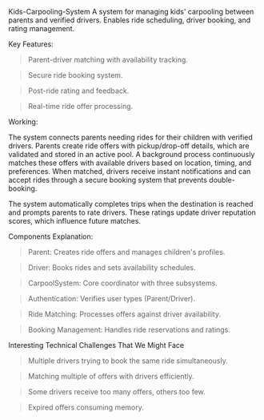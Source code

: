  Kids-Carpooling-System
A system for managing kids' carpooling between parents and verified drivers. Enables ride scheduling, driver booking, and rating management.

Key Features:

>Parent-driver matching with availability tracking.

>Secure ride booking system.

>Post-ride rating and feedback.

>Real-time ride offer processing.

Working:

The system connects parents needing rides for their children with verified drivers. Parents create ride offers with pickup/drop-off details, which are validated and stored in an active pool. A background process continuously matches these offers with available drivers based on location, timing, and preferences. When matched, drivers receive instant notifications and can accept rides through a secure booking system that prevents double-booking.

The system automatically completes trips when the destination is reached and prompts parents to rate drivers. These ratings update driver reputation scores, which influence future matches.

Components Explanation:

>Parent: Creates ride offers and manages children's profiles.

>Driver: Books rides and sets availability schedules.

>CarpoolSystem: Core coordinator with three subsystems.

>Authentication: Verifies user types (Parent/Driver).

>Ride Matching: Processes offers against driver availability.

>Booking Management: Handles ride reservations and ratings.

Interesting Technical Challenges That We Might Face

> Multiple drivers trying to book the same ride simultaneously.

>  Matching multiple of offers with drivers efficiently.

>  Some drivers receive too many offers, others too few.

> Expired offers consuming memory.
